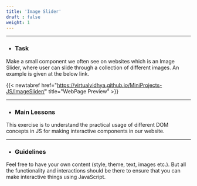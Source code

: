 ```yaml
---
title: 'Image Slider'
draft : false
weight: 1
---
```


---

- ### Task

Make a small component we often see on websites which is an Image Slider, where user can slide through a collection of different images. 
An example is given at the below link. 

{{< newtabref  href="https://virtualvidhya.github.io/MiniProjects-JS/ImageSlider/" title="WebPage Preview" >}}

---

- ### Main Lessons

This exercise is to understand the practical usage of different DOM concepts in JS for making interactive components in our website.

---

- ### Guidelines

Feel free to have your own content (style, theme, text, images etc.). But all the functionality and interactions should be there to ensure that you can make interactive
things using JavaScript.

